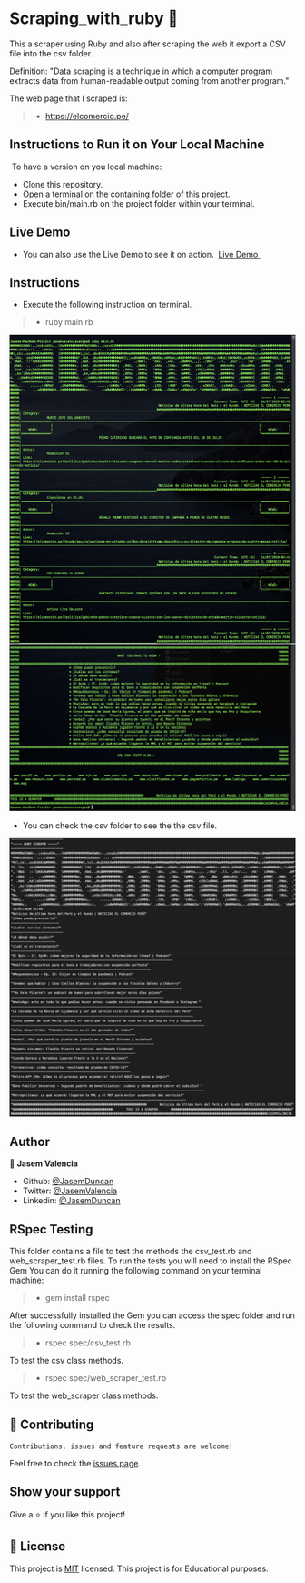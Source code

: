 # Scraping_with_ruby    🚀 
This a scraper using Ruby and also after scraping the web it export a CSV file into the csv folder.

Definition:
"Data scraping is a technique in which a computer program extracts data from human-readable output coming from another program."

The web page that I scraped is: 

>- https://elcomercio.pe/
​
## Instructions to Run it on Your Local Machine
​
To have a version on you local machine:
- Clone this repository.
- Open a terminal on the containing folder of this project.
- Execute bin/main.rb on the project folder within your terminal.
​
## Live Demo
- You can also use the Live Demo to see it on action.
​
[Live Demo ](https://repl.it/@JasemValencia/ScraperElComercioPeru#main.rb)
​
## Instructions
- Execute the following instruction on terminal.
>- ruby main.rb

![screenshot](./img/scraper1.png)
![screenshot](./img/scraper2.png)

- You can check the csv folder to see the the csv file.

![screenshot](./img/csv1.png)

## Author

🎨 **Jasem Valencia**

- Github: [@JasemDuncan](https://github.com/JasemDuncan)
- Twitter: [@JasemValencia](https://twitter.com/JasemValencia)
- Linkedin: [@JasemDuncan](www.linkedin.com/in/Jasem-Duncan-Valencia)

## RSpec Testing

This folder contains a file to test the methods the csv_test.rb and web_scraper_test.rb files.
To run the tests you will need to install the RSpec Gem
You can do it running the following command on your terminal machine:

>- gem install rspec

After successfully installed the Gem you can access the spec folder and run the following command to check the results.

>- rspec spec/csv_test.rb

To test the csv class methods.

>- rspec spec/web_scraper_test.rb

To test the web_scraper class methods.


## 🤝 Contributing

    Contributions, issues and feature requests are welcome!

Feel free to check the [issues page](https://github.com/JasemDuncan/Scraping_with_ruby/issues).

## Show your support

Give a ⭐️ if you like this project!

## 📝 License
This project is [MIT](lic.url) licensed.
This project is for Educational purposes.